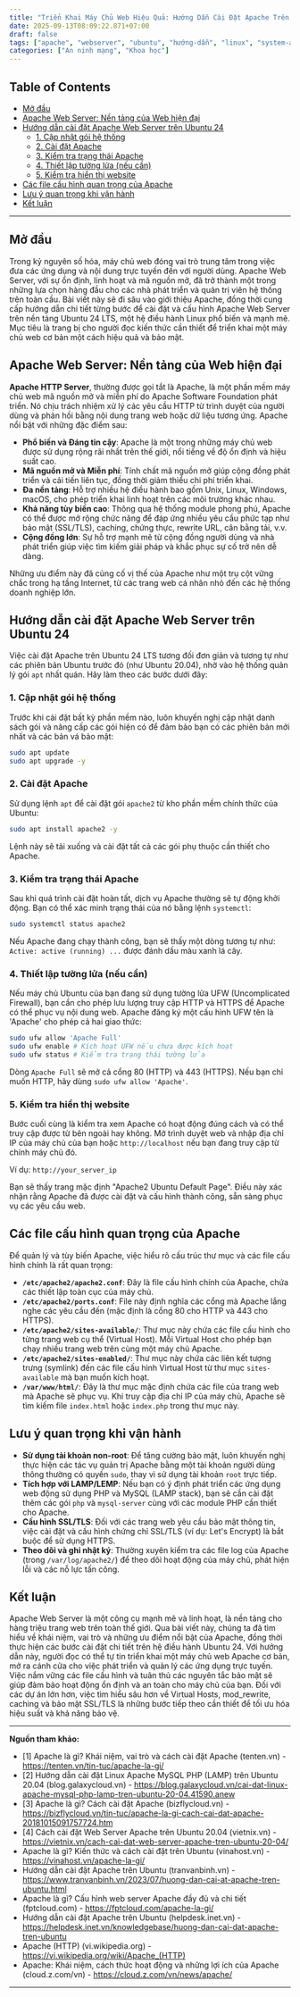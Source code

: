 ```yaml
---
title: "Triển Khai Máy Chủ Web Hiệu Quả: Hướng Dẫn Cài Đặt Apache Trên Ubuntu 24"
date: 2025-09-13T08:09:22.871+07:00
draft: false
tags: ["apache", "webserver", "ubuntu", "hướng-dẫn", "linux", "system-administration"]
categories: ["An ninh mạng", "Khoa học"]
---
```


## Table of Contents
- [Mở đầu](#mở-đầu)
- [Apache Web Server: Nền tảng của Web hiện đại](#apache-web-server-nền-tảng-của-web-hiện-đại)
- [Hướng dẫn cài đặt Apache Web Server trên Ubuntu 24](#hướng-dẫn-cài-đặt-apache-web-server-trên-ubuntu-24)
  - [1. Cập nhật gói hệ thống](#1-cập-nhật-gói-hệ-thống)
  - [2. Cài đặt Apache](#2-cài-đặt-apache)
  - [3. Kiểm tra trạng thái Apache](#3-kiểm-tra-trạng-thái-apache)
  - [4. Thiết lập tường lửa (nếu cần)](#4-thiết-lập-tường-lửa-nếu-cần)
  - [5. Kiểm tra hiển thị website](#5-kiểm-tra-hiển-thị-website)
- [Các file cấu hình quan trọng của Apache](#các-file-cấu-hình-quan-trọng-của-apache)
- [Lưu ý quan trọng khi vận hành](#lưu-ý-quan-trọng-khi-vận-hành)
- [Kết luận](#kết-luận)

---

## Mở đầu

Trong kỷ nguyên số hóa, máy chủ web đóng vai trò trung tâm trong việc đưa các ứng dụng và nội dung trực tuyến đến với người dùng. Apache Web Server, với sự ổn định, linh hoạt và mã nguồn mở, đã trở thành một trong những lựa chọn hàng đầu cho các nhà phát triển và quản trị viên hệ thống trên toàn cầu. Bài viết này sẽ đi sâu vào giới thiệu Apache, đồng thời cung cấp hướng dẫn chi tiết từng bước để cài đặt và cấu hình Apache Web Server trên nền tảng Ubuntu 24 LTS, một hệ điều hành Linux phổ biến và mạnh mẽ. Mục tiêu là trang bị cho người đọc kiến thức cần thiết để triển khai một máy chủ web cơ bản một cách hiệu quả và bảo mật.

## Apache Web Server: Nền tảng của Web hiện đại

**Apache HTTP Server**, thường được gọi tắt là Apache, là một phần mềm máy chủ web mã nguồn mở và miễn phí do Apache Software Foundation phát triển. Nó chịu trách nhiệm xử lý các yêu cầu HTTP từ trình duyệt của người dùng và phản hồi bằng nội dung trang web hoặc dữ liệu tương ứng. Apache nổi bật với những đặc điểm sau:

*   **Phổ biến và Đáng tin cậy**: Apache là một trong những máy chủ web được sử dụng rộng rãi nhất trên thế giới, nổi tiếng về độ ổn định và hiệu suất cao.
*   **Mã nguồn mở và Miễn phí**: Tính chất mã nguồn mở giúp cộng đồng phát triển và cải tiến liên tục, đồng thời giảm thiểu chi phí triển khai.
*   **Đa nền tảng**: Hỗ trợ nhiều hệ điều hành bao gồm Unix, Linux, Windows, macOS, cho phép triển khai linh hoạt trên các môi trường khác nhau.
*   **Khả năng tùy biến cao**: Thông qua hệ thống module phong phú, Apache có thể được mở rộng chức năng để đáp ứng nhiều yêu cầu phức tạp như bảo mật (SSL/TLS), caching, chứng thực, rewrite URL, cân bằng tải, v.v.
*   **Cộng đồng lớn**: Sự hỗ trợ mạnh mẽ từ cộng đồng người dùng và nhà phát triển giúp việc tìm kiếm giải pháp và khắc phục sự cố trở nên dễ dàng.

Những ưu điểm này đã củng cố vị thế của Apache như một trụ cột vững chắc trong hạ tầng Internet, từ các trang web cá nhân nhỏ đến các hệ thống doanh nghiệp lớn.

## Hướng dẫn cài đặt Apache Web Server trên Ubuntu 24

Việc cài đặt Apache trên Ubuntu 24 LTS tương đối đơn giản và tương tự như các phiên bản Ubuntu trước đó (như Ubuntu 20.04), nhờ vào hệ thống quản lý gói `apt` nhất quán. Hãy làm theo các bước dưới đây:

### 1. Cập nhật gói hệ thống

Trước khi cài đặt bất kỳ phần mềm nào, luôn khuyến nghị cập nhật danh sách gói và nâng cấp các gói hiện có để đảm bảo bạn có các phiên bản mới nhất và các bản vá bảo mật:


```bash
sudo apt update
sudo apt upgrade -y
```


### 2. Cài đặt Apache

Sử dụng lệnh `apt` để cài đặt gói `apache2` từ kho phần mềm chính thức của Ubuntu:


```bash
sudo apt install apache2 -y
```


Lệnh này sẽ tải xuống và cài đặt tất cả các gói phụ thuộc cần thiết cho Apache.

### 3. Kiểm tra trạng thái Apache

Sau khi quá trình cài đặt hoàn tất, dịch vụ Apache thường sẽ tự động khởi động. Bạn có thể xác minh trạng thái của nó bằng lệnh `systemctl`:


```bash
sudo systemctl status apache2
```


Nếu Apache đang chạy thành công, bạn sẽ thấy một dòng tương tự như: `Active: active (running) ...` được đánh dấu màu xanh lá cây.

### 4. Thiết lập tường lửa (nếu cần)

Nếu máy chủ Ubuntu của bạn đang sử dụng tường lửa UFW (Uncomplicated Firewall), bạn cần cho phép lưu lượng truy cập HTTP và HTTPS để Apache có thể phục vụ nội dung web. Apache đăng ký một cấu hình UFW tên là 'Apache' cho phép cả hai giao thức:


```bash
sudo ufw allow 'Apache Full'
sudo ufw enable # Kích hoạt UFW nếu chưa được kích hoạt
sudo ufw status # Kiểm tra trạng thái tường lửa
```

Dòng `Apache Full` sẽ mở cả cổng 80 (HTTP) và 443 (HTTPS). Nếu bạn chỉ muốn HTTP, hãy dùng `sudo ufw allow 'Apache'`.

### 5. Kiểm tra hiển thị website

Bước cuối cùng là kiểm tra xem Apache có hoạt động đúng cách và có thể truy cập được từ bên ngoài hay không. Mở trình duyệt web và nhập địa chỉ IP của máy chủ của bạn hoặc `http://localhost` nếu bạn đang truy cập từ chính máy chủ đó.

Ví dụ: `http://your_server_ip`

Bạn sẽ thấy trang mặc định "Apache2 Ubuntu Default Page". Điều này xác nhận rằng Apache đã được cài đặt và cấu hình thành công, sẵn sàng phục vụ các yêu cầu web.

## Các file cấu hình quan trọng của Apache

Để quản lý và tùy biến Apache, việc hiểu rõ cấu trúc thư mục và các file cấu hình chính là rất quan trọng:

*   **`/etc/apache2/apache2.conf`**: Đây là file cấu hình chính của Apache, chứa các thiết lập toàn cục của máy chủ.
*   **`/etc/apache2/ports.conf`**: File này định nghĩa các cổng mà Apache lắng nghe các yêu cầu đến (mặc định là cổng 80 cho HTTP và 443 cho HTTPS).
*   **`/etc/apache2/sites-available/`**: Thư mục này chứa các file cấu hình cho từng trang web cụ thể (Virtual Host). Mỗi Virtual Host cho phép bạn chạy nhiều trang web trên cùng một máy chủ Apache.
*   **`/etc/apache2/sites-enabled/`**: Thư mục này chứa các liên kết tượng trưng (symlink) đến các file cấu hình Virtual Host từ thư mục `sites-available` mà bạn muốn kích hoạt.
*   **`/var/www/html/`**: Đây là thư mục mặc định chứa các file của trang web mà Apache sẽ phục vụ. Khi truy cập địa chỉ IP của máy chủ, Apache sẽ tìm kiếm file `index.html` hoặc `index.php` trong thư mục này.

## Lưu ý quan trọng khi vận hành

*   **Sử dụng tài khoản non-root**: Để tăng cường bảo mật, luôn khuyến nghị thực hiện các tác vụ quản trị Apache bằng một tài khoản người dùng thông thường có quyền `sudo`, thay vì sử dụng tài khoản `root` trực tiếp.
*   **Tích hợp với LAMP/LEMP**: Nếu bạn có ý định phát triển các ứng dụng web động sử dụng PHP và MySQL (LAMP stack), bạn sẽ cần cài đặt thêm các gói `php` và `mysql-server` cùng với các module PHP cần thiết cho Apache.
*   **Cấu hình SSL/TLS**: Đối với các trang web yêu cầu bảo mật thông tin, việc cài đặt và cấu hình chứng chỉ SSL/TLS (ví dụ: Let's Encrypt) là bắt buộc để sử dụng HTTPS.
*   **Theo dõi và ghi nhật ký**: Thường xuyên kiểm tra các file log của Apache (trong `/var/log/apache2/`) để theo dõi hoạt động của máy chủ, phát hiện lỗi và các nỗ lực tấn công.

## Kết luận

Apache Web Server là một công cụ mạnh mẽ và linh hoạt, là nền tảng cho hàng triệu trang web trên toàn thế giới. Qua bài viết này, chúng ta đã tìm hiểu về khái niệm, vai trò và những ưu điểm nổi bật của Apache, đồng thời thực hiện các bước cài đặt chi tiết trên hệ điều hành Ubuntu 24. Với hướng dẫn này, người đọc có thể tự tin triển khai một máy chủ web Apache cơ bản, mở ra cánh cửa cho việc phát triển và quản lý các ứng dụng trực tuyến. Việc nắm vững các file cấu hình và tuân thủ các nguyên tắc bảo mật sẽ giúp đảm bảo hoạt động ổn định và an toàn cho máy chủ của bạn. Đối với các dự án lớn hơn, việc tìm hiểu sâu hơn về Virtual Hosts, mod_rewrite, caching và bảo mật SSL/TLS là những bước tiếp theo cần thiết để tối ưu hóa hiệu suất và khả năng bảo vệ.

---
**Nguồn tham khảo:**
*   [1] Apache là gì? Khái niệm, vai trò và cách cài đặt Apache (tenten.vn) - https://tenten.vn/tin-tuc/apache-la-gi/
*   [2] Hướng dẫn cài đặt Linux Apache MySQL PHP (LAMP) trên Ubuntu 20.04 (blog.galaxycloud.vn) - https://blog.galaxycloud.vn/cai-dat-linux-apache-mysql-php-lamp-tren-ubuntu-20-04.41590.anew
*   [3] Apache là gì? Cách cài đặt Apache (bizflycloud.vn) - https://bizflycloud.vn/tin-tuc/apache-la-gi-cach-cai-dat-apache-20181015091757724.htm
*   [4] Cách cài đặt Web Server Apache trên Ubuntu 20.04 (vietnix.vn) - https://vietnix.vn/cach-cai-dat-web-server-apache-tren-ubuntu-20-04/
*   Apache là gì? Kiến thức và cách cài đặt trên Ubuntu (vinahost.vn) - https://vinahost.vn/apache-la-gi/
*   Hướng dẫn cài đặt Apache trên Ubuntu (tranvanbinh.vn) - https://www.tranvanbinh.vn/2023/07/huong-dan-cai-at-apache-tren-ubuntu.html
*   Apache là gì? Cấu hình web server Apache đầy đủ và chi tiết (fptcloud.com) - https://fptcloud.com/apache-la-gi/
*   Hướng dẫn cài đặt Apache trên Ubuntu (helpdesk.inet.vn) - https://helpdesk.inet.vn/knowledgebase/huong-dan-cai-dat-apache-tren-ubuntu
*   Apache (HTTP) (vi.wikipedia.org) - https://vi.wikipedia.org/wiki/Apache_(HTTP)
*   Apache: Khái niệm, cách thức hoạt động và những lợi ích của Apache (cloud.z.com/vn) - https://cloud.z.com/vn/news/apache/
---